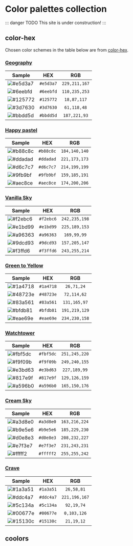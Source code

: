 
# Color palettes collection
 ::: danger TODO
This site is under construction!
:::
## color-hex
Chosen color schemes in the table below are from [color-hex](https://www.color-hex.com/color-palettes/).

### [Geography](https://www.color-hex.com/color-palette/76538)

| Sample                                                      | HEX       | RGB           | 
| ----------------------------------------------------------- |:---------:| :------------:|
| ![#e5d3a7](https://placehold.it/70x20/e5d3a7/000000?text=+) | `#e5d3a7` | `229,211,167` |
| ![#6eebfd](https://placehold.it/70x20/6eebfd/000000?text=+) | `#6eebfd` | `110,235,253` |
| ![#125772](https://placehold.it/70x20/125772/000000?text=+) | `#125772` | `18,87,117` |
| ![#3d7630](https://placehold.it/70x20/3d7630/000000?text=+) | `#3d7630` | `61,118,48` |
| ![#bbdd5d](https://placehold.it/70x20/bbdd5d/000000?text=+) | `#bbdd5d` | `187,221,93` |

### [Happy pastel](https://www.color-hex.com/color-palette/13735)

| Sample                                                      | HEX       | RGB           | 
| ----------------------------------------------------------- |:---------:| :------------:|
| ![#b88c8c](https://placehold.it/70x20/b88c8c/000000?text=+) | `#b88c8c` | `184,140,140` |
| ![#ddadad](https://placehold.it/70x20/ddadad/000000?text=+) | `#ddadad` | `221,173,173` |
| ![#d6c7c7](https://placehold.it/70x20/d6c7c7/000000?text=+) | `#d6c7c7` | `214,199,199` |
| ![#9fb9bf](https://placehold.it/70x20/9fb9bf/000000?text=+) | `#9fb9bf` | `159,185,191` |
| ![#aec8ce](https://placehold.it/70x20/aec8ce/000000?text=+) | `#aec8ce` | `174,200,206` |

### [Vanilla Sky](https://www.color-hex.com/color-palette/77091)

| Sample                                                      | HEX       | RGB           | 
| ----------------------------------------------------------- |:---------:| :------------:|
| ![#f2ebc6](https://placehold.it/70x20/f2ebc6/000000?text=+) | `#f2ebc6` | `242,235,198` |
| ![#e1bd99](https://placehold.it/70x20/e1bd99/000000?text=+) | `#e1bd99` | `225,189,153` |
| ![#a96363](https://placehold.it/70x20/a96363/000000?text=+) | `#a96363` | `169,99,99` |
| ![#9dcd93](https://placehold.it/70x20/9dcd93/000000?text=+) | `#9dcd93` | `157,205,147` |
| ![#f3ffd6](https://placehold.it/70x20/f3ffd6/000000?text=+) | `#f3ffd6` | `243,255,214` |

### [Green to Yellow](https://www.color-hex.com/color-palette/76986)

| Sample                                                      | HEX       | RGB           | 
| ----------------------------------------------------------- |:---------:| :------------:|
| ![#1a4718](https://placehold.it/70x20/1a4718/000000?text=+) | `#1a4718` | `26,71,24` |
| ![#48723e](https://placehold.it/70x20/48723e/000000?text=+) | `#48723e` | `72,114,62` |
| ![#83a561](https://placehold.it/70x20/83a561/000000?text=+) | `#83a561` | `131,165,97` |
| ![#bfdb81](https://placehold.it/70x20/bfdb81/000000?text=+) | `#bfdb81` | `191,219,129` |
| ![#eae69e](https://placehold.it/70x20/eae69e/000000?text=+) | `#eae69e` | `234,230,158` |

### [Watchtower](https://www.color-hex.com/color-palette/77092)

| Sample                                                      | HEX       | RGB           | 
| ----------------------------------------------------------- |:---------:| :------------:|
| ![#fbf5dc](https://placehold.it/70x20/fbf5dc/000000?text=+) | `#fbf5dc` | `251,245,220` |
| ![#f9f09b](https://placehold.it/70x20/f9f09b/000000?text=+) | `#f9f09b` | `249,240,155` |
| ![#e3bd63](https://placehold.it/70x20/e3bd63/000000?text=+) | `#e3bd63` | `227,189,99` |
| ![#817e9f](https://placehold.it/70x20/817e9f/000000?text=+) | `#817e9f` | `129,126,159` |
| ![#a596b0](https://placehold.it/70x20/a596b0/000000?text=+) | `#a596b0` | `165,150,176` |

### [Cream Sky](https://www.color-hex.com/color-palette/77175)

| Sample                                                      | HEX       | RGB           | 
| ----------------------------------------------------------- |:---------:| :------------:|
| ![#a3d8e0](https://placehold.it/70x20/a3d8e0/000000?text=+) | `#a3d8e0` | `163,216,224` |
| ![#b9e5e6](https://placehold.it/70x20/b9e5e6/000000?text=+) | `#b9e5e6` | `185,229,230` |
| ![#d0e8e3](https://placehold.it/70x20/d0e8e3/000000?text=+) | `#d0e8e3` | `208,232,227` |
| ![#e7f3e7](https://placehold.it/70x20/e7f3e7/000000?text=+) | `#e7f3e7` | `231,243,231` |
| ![#fffff2](https://placehold.it/70x20/fffff2/000000?text=+) | `#fffff2` | `255,255,242` |


### [Crave](https://www.color-hex.com/color-palette/76937)

| Sample                                                      | HEX       | RGB           | 
| ----------------------------------------------------------- |:---------:| :------------:|
| ![#1a3a51](https://placehold.it/70x20/1a3a51/000000?text=+) | `#1a3a51` | `26,58,81` |
| ![#ddc4a7](https://placehold.it/70x20/ddc4a7/000000?text=+) | `#ddc4a7` | `221,196,167` |
| ![#5c134a](https://placehold.it/70x20/5c134a/000000?text=+) | `#5c134a` | `92,19,74` |
| ![#00677e](https://placehold.it/70x20/00677e/000000?text=+) | `#00677e` | `0,103,126` |
| ![#15130c](https://placehold.it/70x20/15130c/000000?text=+) | `#15130c` | `21,19,12` |

## coolors

